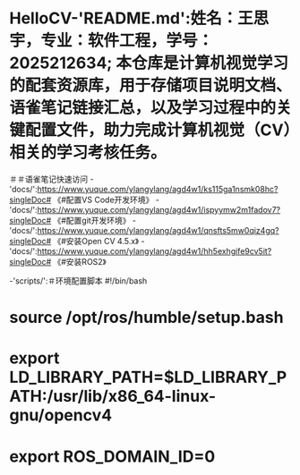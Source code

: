 # HelloCV-'README.md':姓名：王思宇，专业：软件工程，学号：2025212634;  本仓库是计算机视觉学习的配套资源库，用于存储项目说明文档、语雀笔记链接汇总，以及学习过程中的关键配置文件，助力完成计算机视觉（CV）相关的学习考核任务。
＃＃语雀笔记快速访问
-'docs/':https://www.yuque.com/ylangylang/agd4w1/ks115ga1nsmk08hc?singleDoc# 《#配置VS Code开发环境》
-'docs/':https://www.yuque.com/ylangylang/agd4w1/ispyymw2m1fadov7?singleDoc# 《#配置git开发环境》
-'docs/':https://www.yuque.com/ylangylang/agd4w1/qnsfts5mw0qiz4gq?singleDoc# 《#安装Open CV 4.5.x》
-'docs/':https://www.yuque.com/ylangylang/agd4w1/hh5exhgife9cv5it?singleDoc# 《#安装ROS2》


-'scripts/':＃环境配置脚本
#!/bin/bash

# source /opt/ros/humble/setup.bash

# export LD_LIBRARY_PATH=$LD_LIBRARY_PATH:/usr/lib/x86_64-linux-gnu/opencv4

# export ROS_DOMAIN_ID=0
